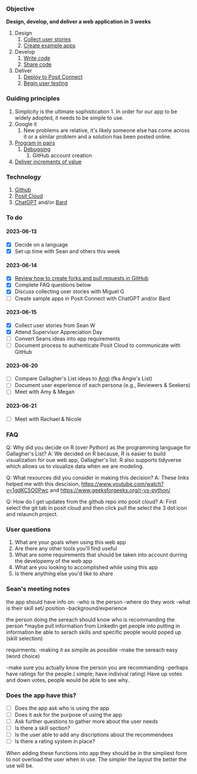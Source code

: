 ### Objective

**Design, develop, and deliver a web application in 3 weeks**

1. Design
	1. [Collect user stories](https://youtu.be/LEPLaYcdgeg)
	2. [Create example apps](https://youtu.be/tZOC09KXdOw)
2. Develop
	1. [Write code](https://youtu.be/8d9Aak8eAL0)
	2. [Share code](https://youtu.be/5wKdo2XJMeU)
3. Deliver
	1. [Deploy to Posit Connect](https://docs.posit.co/connect/user/git-backed/)
	2. [Begin user testing](https://appsilon.com/user-tests-build-better-shiny-apps-with-effective-user-testing/)

### Guiding principles

1. Simplicity is the ultimate sophistication
        1. In order for our app to be widely adopted, it needs to be simple to use.
3. Google it
  	1. New problems are relative, it's likely someone else has come across it or a similar problem and a solution has been posted online.
5. [Program in pairs](https://youtu.be/hc7jHnH5ijE)
	1. [Debugging](https://shiny.posit.co/r/articles/improve/debugging/)
		1. GitHub account creation
6. [Deliver increments of value](https://www.rebelscrum.site/post/the-value-of-incremental-delivery-in-scrum)

### Technology

1. [Github](https://github.com/bm5tev3/crnyhs/tree/main/gallaghers-list)
2. [Posit Cloud](https://posit.cloud/spaces/384032/join?access_code=wD_UkGiFJvCJIRWZYm-gSpXoc6uGZ_sfkXkQlKUR)
3. [ChatGPT](https://chat.openai.com/chat) and/or [Bard](https://bard.google.com/)

### To do

#### 2023-06-13
- [x] Decide on a language
- [x] Set up time with Sean and others this week
#### 2023-06-14
- [x] [Review how to create forks and pull requests in GitHub](https://youtu.be/nT8KGYVurIU)
- [x] Complete FAQ questions below
- [x] Discuss collecting user stories with Miguel G
- [ ] Create sample apps in Posit Connect with ChatGPT and/or Bard
#### 2023-06-15
- [x] Collect user stories from Sean W
- [x] Attend Supervisor Appreciation Day
- [ ] Convert Seans ideas into app requirements
- [ ] Document process to authenticate Posit Cloud to communicate with GitHub
#### 2023-06-20
- [ ] Compare Gallagher's List ideas to [Angi](https://www.angi.com/) (fka Angie's List)
- [ ] Document user experience of each persona (e.g., Reviewers & Seekers)
- [ ] Meet with Amy & Megan
#### 2023-06-21
- [ ] Meet with Rachael & Nicole

### FAQ

Q: Why did you decide on R (over Python) as the programming language for Gallagher's List?
A: We decided on R because, R is easier to build visualization for oue web app, Gallagher's list. R also supports tidyverse which allows us to visualize data when we are modeling. 

Q: What resources did you consider in making this decision?
A: These links helped me with this descision, https://www.youtube.com/watch?v=1gdKC5O0Pwc and https://www.geeksforgeeks.org/r-vs-python/

Q: How do I get updates from the github repo into posit cloud?
A: First select the git tab in posit cloud and then click pull the select the 3 dot icon and relaunch project. 

### User questions 

1. What are your goals when using this web app
2. Are there any other tools you'll find useful 
3. What are some requirements that should be taken into account durring the developemy of the web app
4. What are you looking to accomplished while using this app 
5. Is there anything else you'd like to share

### Sean's meeting notes
the app should have info on: 
-who is the person 
-where do they work 
-what is their skill set/ position 
-background/experience 

the person doing the sereach should know who is recommanding the person
*maybe pull information from LinkedIn
get people into putting in information
be able to serach skills and specific people would poped up (skill selection) 

requirments:
-making it as simpile as possible 
-make the sereach easy (word choice) 

-make sure you actually know the person you are recommanding 
-perhaps have ratings for the people.( simple; have indivival rating) Have up votes and down votes, people would be able to see why.

### Does the app have this?
- [ ] Does the app ask who is using the app
- [ ] Does it ask for the purpose of using the app
- [ ] Ask further questions to gather more about the user needs
- [ ] Is there a skill section?
- [ ] Is the user able to add any discriptions about the recommendees
- [ ] Is there a rating system in place?

When adding these functions into app they should be in the simpliest form to not overload the user when in use.
The simpler the layout the better the use will be.